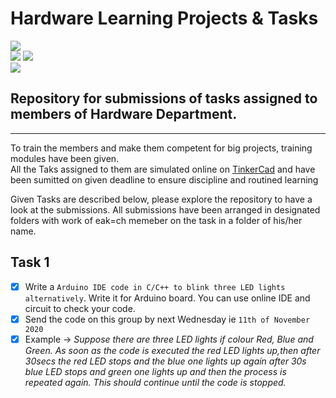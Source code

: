 # Hardware Learning Projects & Tasks

![](https://img.shields.io/badge/DSC-HardwareDepartment-red.svg) <br/> 
![](https://img.shields.io/badge/HardwareDept-LearningModules-green.svg)  ![](https://img.shields.io/badge/HardwareDept-Tasks-green.svg)<br/>
![](https://img.shields.io/badge/HardwareDept-Circuits&Codes-informational.svg)

## Repository for submissions of tasks assigned to members of Hardware Department.
<hr/>

To train the members and make them competent for big projects, training modules have been given.<br/>
All the Taks assigned to them are simulated online on [TinkerCad](https://www.tinkercad.com/) and have been sumitted on given deadline to ensure discipline and routined learning<br/>

Given Tasks are described below, please explore the repository to have a look at the submissions. All submissions have been arranged in designated folders with work of eak=ch memeber on the task in a folder of his/her name.


## Task 1
 - [X] Write a `Arduino IDE code in C/C++ to blink three LED lights alternatively`. Write it for Arduino board. You can use online IDE and circuit to check your code.
 - [X] Send the code on this group by next Wednesday ie `11th of November 2020`
 - [X] Example -> *Suppose there are three LED lights if colour Red, Blue and Green. As soon as the code is executed the red LED lights up,then after 30secs the red LED stops and the blue one lights up again after 30s blue LED stops and green one lights up and then the process is repeated again. This should continue until the code is stopped.*
